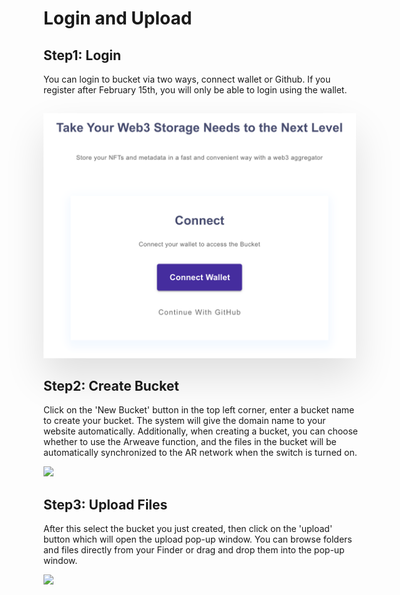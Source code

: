 # Login and Upload

## Step1: Login

You can login to bucket via two ways, connect wallet or Github. If you register after February 15th, you will only be able to login using the wallet.

<img style="max-width:500px;margin-top:15px;box-shadow:0 30px 60px rgba(0,0,0,0.12);" src="../assets/bucket/login.jpg"/>

## Step2: Create Bucket

Click on the 'New Bucket' button in the top left corner, enter a bucket name to create your bucket. The system will give the domain name to your website automatically. Additionally, when creating a bucket, you can choose whether to use the Arweave function, and the files in the bucket will be automatically synchronized to the AR network when the switch is turned on.

![](https://docs-images.4everland.store/CreateBucket.png)

## Step3: Upload Files

After this select the bucket you just created, then click on the 'upload' button which will open the upload pop-up window. You can browse folders and files directly from your Finder or drag and drop them into the pop-up window.

![](https://docs-images.4everland.store/Upload.png)
